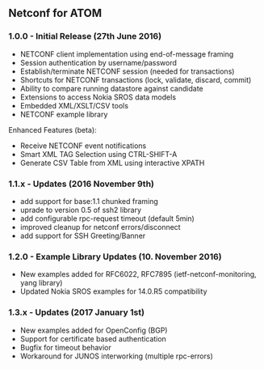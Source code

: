 ## Netconf for ATOM

### 1.0.0 - Initial Release (27th June 2016)
* NETCONF client implementation using end-of-message framing
* Session authentication by username/password
* Establish/terminate NETCONF session (needed for transactions)
* Shortcuts for NETCONF transactions (lock, validate, discard, commit)
* Ability to compare running datastore against candidate
* Extensions to access Nokia SROS data models
* Embedded XML/XSLT/CSV tools
* NETCONF example library

Enhanced Features (beta):
* Receive NETCONF event notifications
* Smart XML TAG Selection using CTRL-SHIFT-A
* Generate CSV Table from XML using interactive XPATH

### 1.1.x - Updates (2016 November 9th)
* add support for base:1.1 chunked framing
* uprade to version 0.5 of ssh2 library
* add configurable rpc-request timeout (default 5min)
* improved cleanup for netconf errors/disconnect
* add support for SSH Greeting/Banner

### 1.2.0 - Example Library Updates (10. November 2016)
* New examples added for RFC6022, RFC7895
  (ietf-netconf-monitoring, yang library)
* Updated Nokia SROS examples for 14.0.R5 compatibility

### 1.3.x - Updates (2017 January 1st)
* New examples added for OpenConfig (BGP)
* Support for certificate based authentication
* Bugfix for timeout behavior
* Workaround for JUNOS interworking (multiple rpc-errors)
